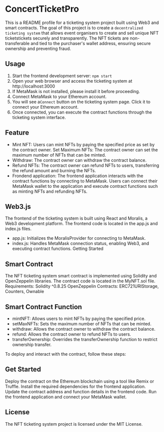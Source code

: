 # ConcertTicketPro
This is a README profile for a ticketing system project built using Web3 and smart contracts. The goal of this project is to create a `decentralized ticketing system` that allows event organisers to create and sell unique NFT ticketstickets securely and transparently. The NFT tickets are non-transferable and tied to the purchaser's wallet address, ensuring secure ownership and preventing fraud.
## Usage
1. Start the frontend development server: ``npm start``
2. Open your web browser and access the ticketing system at http://localhost:3000
3. If MetaMask is not installed, please install it before proceeding.
4. Connect MetaMask to your Ethereum account.
5. You will see a`Connect` button on the ticketing system page. Click it to connect your Ethereum account.
6. Once connected, you can execute the contract functions through the ticketing system interface.
## Feature
- Mint NFT: Users can mint NFTs by paying the specified price as set by the contract owner.
Set Maximum NFTs: The contract owner can set the maximum number of NFTs that can be minted.
- Withdraw: The contract owner can withdraw the contract balance.
- Refund NFTs: The contract owner can refund NFTs to users, transferring the refund amount and burning the NFTs.
- Frondend application: The frontend application interacts with the contract functions by connecting to MetaMask. Users can connect their MetaMask wallet to the application and execute contract functions such as minting NFTs and refunding NFTs.
## Web3.js
The frontend of the ticketing system is built using React and Moralis, a Web3 development platform. The frontend code is located in the app.js and index.js files.
- app.js: Initializes the MoralisProvider for connecting to MetaMask.
- index.js: Handles MetaMask connection status, enabling Web3, and executing contract functions.
Getting Started
## Smart Contract
The NFT ticketing system smart contract is implemented using Solidity and OpenZeppelin libraries. The contract code is located in the MyNFT.sol file.
Requirements: Solidity ^0.8.25
OpenZeppelin Contracts: ERC721URIStorage, Counters, Ownable
## Smart Contract Function
- mintNFT: Allows users to mint NFTs by paying the specified price.
- setMaxNFTs: Sets the maximum number of NFTs that can be minted.
- withdraw: Allows the contract owner to withdraw the contract balance.
- refund: Allows the contract owner to refund NFTs to users.
- transferOwnership: Overrides the transferOwnership function to restrict ownership transfer.

To deploy and interact with the contract, follow these steps:
## Get Started
Deploy the contract on the Ethereum blockchain using a tool like Remix or Truffle.
Install the required dependencies for the frontend application.
Update the contract address and function details in the frontend code.
Run the frontend application and connect your MetaMask wallet.
## License
The NFT ticketing system project is licensed under the MIT License.
